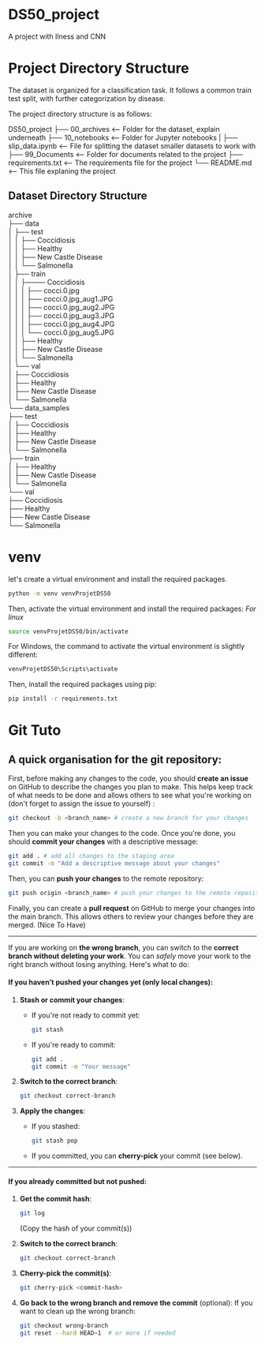 # DS50_project
A project with Ilness and CNN


# Project Directory Structure

The dataset is organized for a classification task. It follows a common train test split, with further categorization by disease.

The project directory structure is as follows:

DS50_project
├── 00_archives     <-- Folder for the dataset, explain underneath
├── 10_notebooks     <-- Folder for Jupyter notebooks
|     ├── slip_data.ipynb     <-- File for splitting the dataset smaller datasets to work with
├── 99_Documents   <-- Folder for documents related to the project
├── requirements.txt     <-- The requirements file for the project
└── README.md     <-- This file explaning the project



## Dataset Directory Structure
archive    
├── data    
│    ├── test    
│    │   ├── Coccidiosis    
│    │   ├── Healthy    
│    │   ├── New Castle Disease    
│    │   └── Salmonella    
│    ├── train    
│    │   ├──── Coccidiosis    
│    │   │     ├── cocci.0.jpg   
│    │   │     ├── cocci.0.jpg_aug1.JPG   
│    │   │     ├── cocci.0.jpg_aug2.JPG   
│    │   │     ├── cocci.0.jpg_aug3.JPG   
│    │   │     ├── cocci.0.jpg_aug4.JPG   
│    │   │     └── cocci.0.jpg_aug5.JPG   
│    │   ├── Healthy    
│    │   ├── New Castle Disease    
│    │   └── Salmonella    
│    └── val    
│         ├── Coccidiosis    
│         ├── Healthy    
│         ├── New Castle Disease    
│         └── Salmonella    
└── data_samples    
     ├── test    
     │   ├── Coccidiosis    
     │   ├── Healthy    
     │   ├── New Castle Disease    
     │   └── Salmonella    
     ├── train    
     │   ├── Healthy    
     │   ├── New Castle Disease    
     │   └── Salmonella    
     └── val    
         ├── Coccidiosis    
         ├── Healthy    
         ├── New Castle Disease    
         └── Salmonella    

# venv
let's create a virtual environment and install the required packages.

```bash
python -m venv venvProjetDS50
```


Then, activate the virtual environment and install the required packages:
*For linux*
```bash
source venvProjetDS50/bin/activate
```

For Windows, the command to activate the virtual environment is slightly different:
```bash
venvProjetDS50\Scripts\activate
```

Then, install the required packages using pip:
```bash
pip install -r requirements.txt
```

# Git Tuto
A quick organisation for the git repository:
---
First, before making any changes to the code, you should **create an issue** on GitHub to describe the changes you plan to make. This helps keep track of what needs to be done and allows others to see what you're working on (don't forget to assign the issue to yourself) :
```bash
git checkout -b <branch_name> # create a new branch for your changes
```

Then you can make your changes to the code. Once you're done, you should **commit your changes** with a descriptive message:
```bash
git add . # add all changes to the staging area
git commit -m "Add a descriptive message about your changes"
```

Then, you can **push your changes** to the remote repository:
```bash
git push origin <branch_name> # push your changes to the remote repository
```

Finally, you can create a **pull request** on GitHub to merge your changes into the main branch. This allows others to review your changes before they are merged. (Nice To Have)

---
If you are working on **the wrong branch**, you can switch to the **correct branch  without deleting your work**. You can *safely* move your work to the right branch without losing anything. Here's what to do:



#### If you haven’t pushed your changes yet (only local changes):

1. **Stash or commit your changes**:
   - If you're not ready to commit yet:  
     ```bash
     git stash
     ```
   - If you're ready to commit:
     ```bash
     git add .
     git commit -m "Your message"
     ```

2. **Switch to the correct branch**:
   ```bash
   git checkout correct-branch
   ```

3. **Apply the changes**:
   - If you stashed:
     ```bash
     git stash pop
     ```
   - If you committed, you can **cherry-pick** your commit (see below).

---

#### If you already committed but not pushed:

1. **Get the commit hash**:
   ```bash
   git log
   ```
   (Copy the hash of your commit(s))

2. **Switch to the correct branch**:
   ```bash
   git checkout correct-branch
   ```

3. **Cherry-pick the commit(s)**:
   ```bash
   git cherry-pick <commit-hash>
   ```

4. **Go back to the wrong branch and remove the commit** (optional):
   If you want to clean up the wrong branch:
   ```bash
   git checkout wrong-branch
   git reset --hard HEAD~1  # or more if needed
   ```


